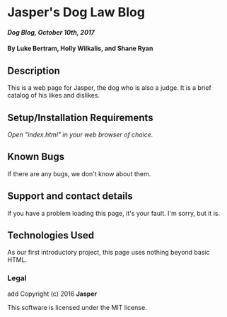# Jasper's Dog Law Blog

#### _Dog Blog, October 10th, 2017_

#### By Luke Bertram, Holly Wilkalis, and Shane Ryan

## Description

This is a web page for Jasper, the dog who is also a judge. It is a brief catalog of his likes and dislikes.

## Setup/Installation Requirements

_Open "index.html" in your web browser of choice._

## Known Bugs

If there are any bugs, we don't know about them.

## Support and contact details

If you have a problem loading this page, it's your fault. I'm sorry, but it is.

## Technologies Used

As our first introductory project, this page uses nothing beyond basic HTML.

### Legal
add
Copyright (c) 2016 **Jasper**

This software is licensed under the MIT license.

